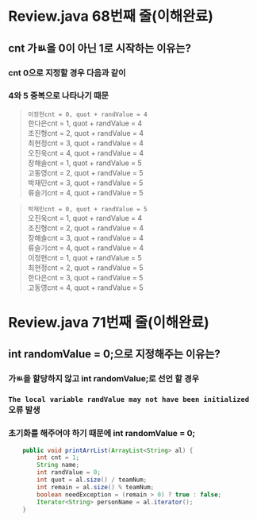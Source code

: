 # Review.java 68번째 줄(이해완료)

## cnt 가ㅄ을 0이 아닌 1로 시작하는 이유는?

### cnt 0으로 지정할 경우 다음과 같이

### 4와 5 중복으로 나타나기 때문

> `이정현cnt = 0, quot + randValue = 4`<br>
> 한다은cnt = 1, quot + randValue = 4<br>
> 조진형cnt = 2, quot + randValue = 4<br>
> 최현정cnt = 3, quot + randValue = 4<br>
> 오진욱cnt = 4, quot + randValue = 4<br>
> 장해솔cnt = 1, quot + randValue = 5<br>
> 고동영cnt = 2, quot + randValue = 5<br>
> 박재민cnt = 3, quot + randValue = 5<br>
> 류슬기cnt = 4, quot + randValue = 5<br>

> `박재민cnt = 0, quot + randValue = 5`<br>
> 오진욱cnt = 1, quot + randValue = 4<br>
> 조진형cnt = 2, quot + randValue = 4<br>
> 장해솔cnt = 3, quot + randValue = 4<br>
> 류슬기cnt = 4, quot + randValue = 4<br>
> 이정현cnt = 1, quot + randValue = 5<br>
> 최현정cnt = 2, quot + randValue = 5<br>
> 한다은cnt = 3, quot + randValue = 5<br>
> 고동영cnt = 4, quot + randValue = 5<br>

# Review.java 71번째 줄(이해완료)

## int randomValue = 0;으로 지정해주는 이유는?

### 가ㅄ을 할당하지 않고 int randomValue;로 선언 할 경우

### `The local variable randValue may not have been initialized` 오류 발생

### **초기화**를 해주어야 하기 때문에 **int randomValue = 0;**

```java
    public void printArrList(ArrayList<String> al) {
        int cnt = 1;
        String name;
        int randValue = 0;
        int quot = al.size() / teamNum;
        int remain = al.size() % teamNum;
        boolean needException = (remain > 0) ? true : false;
        Iterator<String> personName = al.iterator();
    }
```
